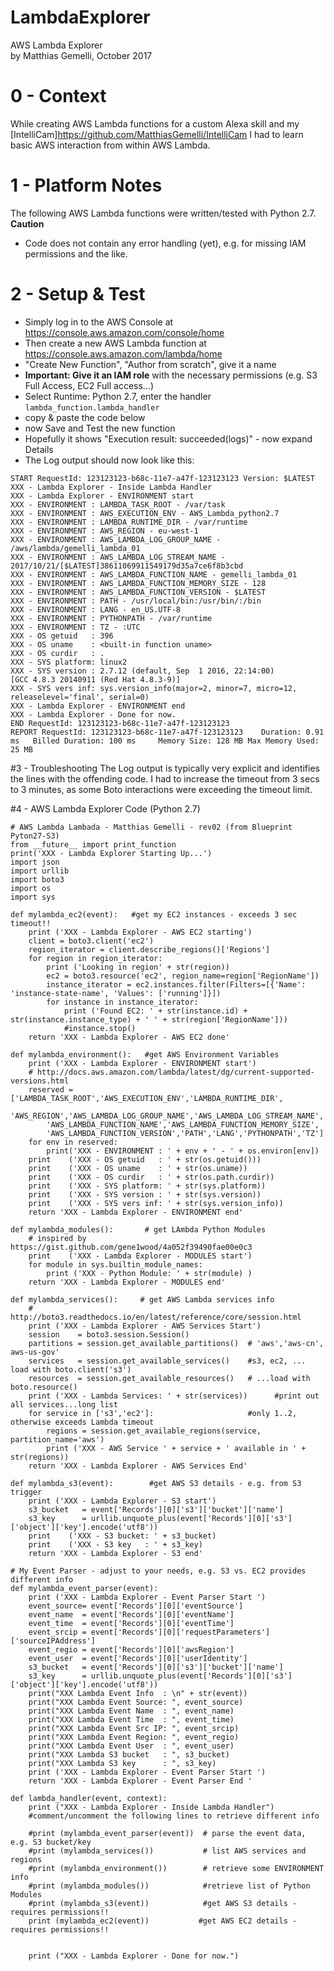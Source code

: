 # LambdaExplorer
AWS Lambda Explorer  
by Matthias Gemelli, October 2017

# 0 - Context
While creating AWS Lambda functions for a custom Alexa skill and my 
[IntelliCam]<https://github.com/MatthiasGemelli/IntelliCam> 
I had to learn basic AWS interaction from within AWS Lambda.

# 1 - Platform Notes
The following AWS Lambda functions were written/tested with Python 2.7.
**Caution**
- Code does not contain any error handling (yet), e.g. for missing IAM permissions and the like.


# 2 - Setup & Test
- Simply log in to the AWS Console at https://console.aws.amazon.com/console/home
- Then create a new AWS Lambda function at https://console.aws.amazon.com/lambda/home
- "Create New Function", "Author from scratch", give it a name
- **Important: Give it an IAM role** with the necessary permissions (e.g. S3 Full Access, EC2 Full access...)
- Select Runtime: Python 2.7, enter the handler `lambda_function.lambda_handler`
- copy & paste the code below
- now Save and Test the new function
- Hopefully it shows "Execution result: succeeded(logs)" - now expand Details
- The Log output should now look like this:
```
START RequestId: 123123123-b68c-11e7-a47f-123123123 Version: $LATEST
XXX - Lambda Explorer - Inside Lambda Handler
XXX - Lambda Explorer - ENVIRONMENT start
XXX - ENVIRONMENT : LAMBDA_TASK_ROOT - /var/task
XXX - ENVIRONMENT : AWS_EXECUTION_ENV - AWS_Lambda_python2.7
XXX - ENVIRONMENT : LAMBDA_RUNTIME_DIR - /var/runtime
XXX - ENVIRONMENT : AWS_REGION - eu-west-1
XXX - ENVIRONMENT : AWS_LAMBDA_LOG_GROUP_NAME - /aws/lambda/gemelli_lambda_01
XXX - ENVIRONMENT : AWS_LAMBDA_LOG_STREAM_NAME - 2017/10/21/[$LATEST]38611069911549179d35a7ce6f8b3cbd
XXX - ENVIRONMENT : AWS_LAMBDA_FUNCTION_NAME - gemelli_lambda_01
XXX - ENVIRONMENT : AWS_LAMBDA_FUNCTION_MEMORY_SIZE - 128
XXX - ENVIRONMENT : AWS_LAMBDA_FUNCTION_VERSION - $LATEST
XXX - ENVIRONMENT : PATH - /usr/local/bin:/usr/bin/:/bin
XXX - ENVIRONMENT : LANG - en_US.UTF-8
XXX - ENVIRONMENT : PYTHONPATH - /var/runtime
XXX - ENVIRONMENT : TZ - :UTC
XXX - OS getuid   : 396
XXX - OS uname    : <built-in function uname>
XXX - OS curdir   : .
XXX - SYS platform: linux2
XXX - SYS version : 2.7.12 (default, Sep  1 2016, 22:14:00) 
[GCC 4.8.3 20140911 (Red Hat 4.8.3-9)]
XXX - SYS vers inf: sys.version_info(major=2, minor=7, micro=12, releaselevel='final', serial=0)
XXX - Lambda Explorer - ENVIRONMENT end
XXX - Lambda Explorer - Done for now.
END RequestId: 123123123-b68c-11e7-a47f-123123123
REPORT RequestId: 123123123-b68c-11e7-a47f-123123123	Duration: 0.91 ms	Billed Duration: 100 ms 	Memory Size: 128 MB	Max Memory Used: 25 MB	
```
#3 - Troubleshooting
The Log output is typically very explicit and identifies the lines with the offending code. 
I had to increase the timeout from 3 secs to 3 minutes, as some Boto interactions were exceeding the timeout limit.

#4 - AWS Lambda Explorer Code (Python 2.7)

```
# AWS Lambda Lambada - Matthias Gemelli - rev02 (from Blueprint Pyton27-S3)
from __future__ import print_function
print('XXX - Lambda Explorer Starting Up...')
import json
import urllib
import boto3
import os
import sys

def mylambda_ec2(event):   #get my EC2 instances - exceeds 3 sec timeout!!
    print ('XXX - Lambda Explorer - AWS EC2 starting')
    client = boto3.client('ec2')
    region_iterator = client.describe_regions()['Regions']
    for region in region_iterator:
        print ('Looking in region' + str(region))
        ec2 = boto3.resource('ec2', region_name=region['RegionName']) 
        instance_iterator = ec2.instances.filter(Filters=[{'Name': 'instance-state-name', 'Values': ['running']}])
        for instance in instance_iterator:
            print ('Found EC2: ' + str(instance.id) + str(instance.instance_type) + ' ' + str(region['RegionName']))
            #instance.stop()
    return 'XXX - Lambda Explorer - AWS EC2 done'

def mylambda_environment():   #get AWS Environment Variables
    print ('XXX - Lambda Explorer - ENVIRONMENT start')
    # http://docs.aws.amazon.com/lambda/latest/dg/current-supported-versions.html
    reserved = ['LAMBDA_TASK_ROOT','AWS_EXECUTION_ENV','LAMBDA_RUNTIME_DIR',
        'AWS_REGION','AWS_LAMBDA_LOG_GROUP_NAME','AWS_LAMBDA_LOG_STREAM_NAME',
        'AWS_LAMBDA_FUNCTION_NAME','AWS_LAMBDA_FUNCTION_MEMORY_SIZE',
        'AWS_LAMBDA_FUNCTION_VERSION','PATH','LANG','PYTHONPATH','TZ']
    for env in reserved:
        print('XXX - ENVIRONMENT : ' + env + ' - ' + os.environ[env])
    print    ('XXX - OS getuid   : ' + str(os.getuid()))
    print    ('XXX - OS uname    : ' + str(os.uname))
    print    ('XXX - OS curdir   : ' + str(os.path.curdir))
    print    ('XXX - SYS platform: ' + str(sys.platform))
    print    ('XXX - SYS version : ' + str(sys.version))
    print    ('XXX - SYS vers inf: ' + str(sys.version_info))
    return 'XXX - Lambda Explorer - ENVIRONMENT end'

def mylambda_modules():       # get LAmbda Python Modules
    # inspired by https://gist.github.com/gene1wood/4a052f39490fae00e0c3
    print    ('XXX - Lambda Explorer - MODULES start')
    for module in sys.builtin_module_names:
        print ('XXX - Python Module: ' + str(module) )
    return 'XXX - Lambda Explorer - MODULES end'

def mylambda_services():     # get AWS Lambda services info
    # http://boto3.readthedocs.io/en/latest/reference/core/session.html
    print ('XXX - Lambda Explorer - AWS Services Start')
    session    = boto3.session.Session()
    partitions = session.get_available_partitions()  # 'aws','aws-cn', aws-us-gov'
    services   = session.get_available_services()    #s3, ec2, ... load with boto.client('s3')
    resources  = session.get_available_resources()   # ...load with boto.resource()
    print ('XXX - Lambda Services: ' + str(services))      #print out all services...long list
    for service in ['s3','ec2']:                     #only 1..2, otherwise exceeds Lambda timeout
        regions = session.get_available_regions(service, partition_name='aws')
        print ('XXX - AWS Service ' + service + ' available in ' + str(regions))
    return 'XXX - Lambda Explorer - AWS Services End'

def mylambda_s3(event):        #get AWS S3 details - e.g. from S3 trigger
    print ('XXX - Lambda Explorer - S3 start')
    s3_bucket   = event['Records'][0]['s3']['bucket']['name']
    s3_key      = urllib.unquote_plus(event['Records'][0]['s3']['object']['key'].encode('utf8'))
    print    ('XXX - S3 bucket: ' + s3_bucket)
    print    ('XXX - S3 key   : ' + s3_key)
    return 'XXX - Lambda Explorer - S3 end'

# My Event Parser - adjust to your needs, e.g. S3 vs. EC2 provides different info
def mylambda_event_parser(event):
    print ('XXX - Lambda Explorer - Event Parser Start ')
    event_source= event['Records'][0]['eventSource']
    event_name  = event['Records'][0]['eventName']
    event_time  = event['Records'][0]['eventTime']
    event_srcip = event['Records'][0]['requestParameters']['sourceIPAddress'] 
    event_regio = event['Records'][0]['awsRegion']
    event_user  = event['Records'][0]['userIdentity']
    s3_bucket   = event['Records'][0]['s3']['bucket']['name']
    s3_key      = urllib.unquote_plus(event['Records'][0]['s3']['object']['key'].encode('utf8'))
    print("XXX Lambda Event Info  : \n" + str(event))
    print("XXX Lambda Event Source: ", event_source)
    print("XXX Lambda Event Name  : ", event_name)
    print("XXX Lambda Event Time  : ", event_time)
    print("XXX Lambda Event Src IP: ", event_srcip)
    print("XXX Lambda Event Region: ", event_regio)
    print("XXX Lambda Event User  : ", event_user)
    print("XXX Lambda S3 bucket   : ", s3_bucket)
    print("XXX Lambda S3 key      : ", s3_key)
    print ('XXX - Lambda Explorer - Event Parser Start ')
    return 'XXX - Lambda Explorer - Event Parser End '

def lambda_handler(event, context):
    print ("XXX - Lambda Explorer - Inside Lambda Handler")
    #comment/uncomment the following lines to retrieve different info
    
    #print (mylambda_event_parser(event))  # parse the event data, e.g. S3 bucket/key
    #print (mylambda_services())           # list AWS services and regions
    #print (mylambda_environment())        # retrieve some ENVIRONMENT info
    #print (mylambda_modules())            #retrieve list of Python Modules
    #print (mylambda_s3(event))            #get AWS S3 details - requires permissions!!
    print (mylambda_ec2(event))           #get AWS EC2 details - requires permissions!!


    print ("XXX - Lambda Explorer - Done for now.")
```












